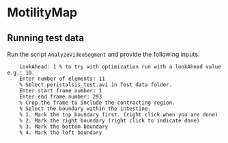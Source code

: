 # MotilityMap

## Running test data

Run the script `AnalyzeVideoSegment` and provide the following inputs.

        LookAhead: 1 % to try with optimization run with a lookAhead value e.g.: 10.
        Enter number of elements: 11
        % Select peristalsis_test.avi in Test data folder.
        Enter start frame number: 1
        Enter end frame number: 293
        % Crop the frame to include the contracting region.
        % Select the boundary within the intestine.
        % 1. Mark the top boundary first. (right click when you are done)
        % 2. Mark the right boundary (right click to indicate done)
        % 3. Mark the bottom boundary
        % 4. Mark the left boundary
 
 
